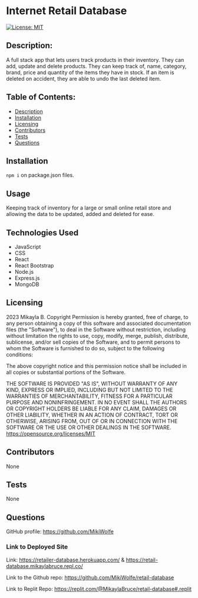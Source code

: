# Internet Retail Database

[![License: MIT](https://img.shields.io/badge/License-MIT-yellow.svg)](https://opensource.org/licenses/MIT)

## Description:
A full stack app that lets users track products in their inventory. They can add, update and delete products.  They can keep track of, name, category, brand, price and quantity of the items they have in stock.  If an item is deleted on accident, they are able to undo the last deleted item.  
## Table of Contents:

- [Description](#description)
- [Installation](#installation)
- [Licensing](#licensing)
- [Contributors](#contributors)
- [Tests](#tests)
- [Questions](#questions)

## Installation

`npm i` on package.json files.

## Usage

Keeping track of inventory for a large or small online retail store and allowing the data to be updated, added and deleted for ease.
## Technologies Used
- JavaScript
- CSS
- React
- React Bootstrap
- Node.js
- Express.js
- MongoDB 

## Licensing

2023 Mikayla B.
Copyright Permission is hereby granted, free of charge,
to any person obtaining a copy of this software and associated documentation files (the "Software"), to deal in
the Software without restriction, including without limitation the rights to use, copy, modify, merge, publish,
distribute, sublicense, and/or sell
copies of the Software, and to permit persons to whom the Software is furnished to do so,
subject to the following conditions:

The above copyright notice and this permission notice shall be included in all copies or substantial
portions of the Software.

THE SOFTWARE IS PROVIDED "AS IS", WITHOUT WARRANTY OF ANY KIND, EXPRESS OR IMPLIED, INCLUDING BUT NOT LIMITED TO
THE WARRANTIES OF MERCHANTABILITY, FITNESS FOR A PARTICULAR PURPOSE AND NONINFRINGEMENT. IN NO EVENT SHALL THE
AUTHORS OR COPYRIGHT HOLDERS BE LIABLE FOR ANY CLAIM, DAMAGES OR OTHER LIABILITY, WHETHER IN AN ACTION OF CONTRACT,
TORT OR OTHERWISE, ARISING FROM, OUT OF OR IN CONNECTION WITH THE SOFTWARE OR THE USE OR OTHER DEALINGS IN THE
SOFTWARE.
https://opensource.org/licenses/MIT

## Contributors

None

## Tests

None

## Questions

GitHub profile: https://github.com/MikiWolfe


### Link to Deployed Site
Link: https://retailer-database.herokuapp.com/ & https://retail-database.mikaylabruce.repl.co/

Link to the Github repo: https://github.com/MikiWolfe/retail-database

Link to Replit Repo: https://replit.com/@MikaylaBruce/retail-database#.replit



